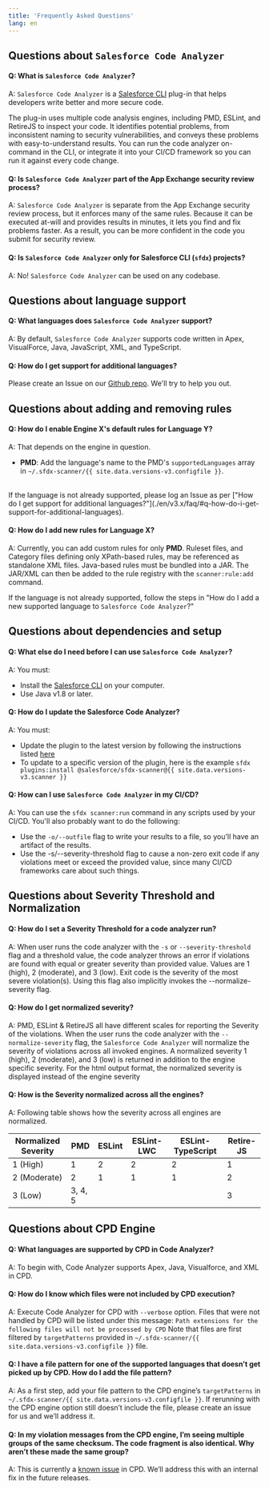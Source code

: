 ```yaml
---
title: 'Frequently Asked Questions'
lang: en
---
```

## Questions about `Salesforce Code Analyzer`

#### Q: What is `Salesforce Code Analyzer`?
A: `Salesforce Code Analyzer` is a [Salesforce CLI](https://developer.salesforce.com/docs/atlas.en-us.sfdx_cli_plugins.meta/sfdx_cli_plugins/cli_plugins_architecture.htm) plug-in that helps developers write better and more
secure code.

The plug-in uses multiple code analysis engines, including PMD, ESLint, and RetireJS to inspect your code. It identifies potential problems, from inconsistent naming to security vulnerabilities, and conveys these problems with easy-to-understand results.
You can run the code analyzer on-command in the CLI, or integrate it into your CI/CD framework so you can run it against every code change.

#### Q: Is `Salesforce Code Analyzer` part of the App Exchange security review process?
A: `Salesforce Code Analyzer` is separate from the App Exchange security review process, but it enforces many of the same rules. Because it can be executed at-will and provides results in minutes, it lets you find and fix problems faster. As a result, you
can be more confident in the code you submit for security review.

#### Q: Is `Salesforce Code Analyzer` only for Salesforce CLI (`sfdx`) projects?
A: No! `Salesforce Code Analyzer` can be used on any codebase.

## Questions about language support

#### Q: What languages does `Salesforce Code Analyzer` support?
A: By default, `Salesforce Code Analyzer` supports code written in Apex, VisualForce, Java, JavaScript, XML, and TypeScript.

#### Q: How do I get support for additional languages?
Please create an Issue on our [Github repo](https://github.com/forcedotcom/sfdx-scanner). We'll try to help you out. 

## Questions about adding and removing rules

#### Q: How do I enable Engine X's default rules for Language Y?
A: That depends on the engine in question.
- __PMD__: Add the language's name to the PMD's `supportedLanguages` array in
`~/.sfdx-scanner/{{ site.data.versions-v3.configfile }}`.
<br/>
If the language is not already supported, please log an Issue as per
["How do I get support for additional languages?"](./en/v3.x/faq/#q-how-do-i-get-support-for-additional-languages).

#### Q: How do I add new rules for Language X?
A: Currently, you can add custom rules for only __PMD__. Ruleset files, and Category files defining only XPath-based rules, may be referenced as standalone XML files. Java-based rules must be bundled into a JAR. The JAR/XML can then be added to the rule registry with the ```scanner:rule:add``` command.

If the language is not already supported, follow the steps in "How do I add a new supported language to `Salesforce Code Analyzer`?"

## Questions about dependencies and setup

#### Q: What else do I need before I can use `Salesforce Code Analyzer`?
A: You must:
- Install the [Salesforce CLI](https://developer.salesforce.com/tools/sfdxcli) on your computer.
- Use Java v1.8 or later.

#### Q: How do I update the Salesforce Code Analyzer?
A: You must:
- Update the plugin to the latest version by following the instructions listed [here](./en/v3.x/getting-started/install/#upgrade-plug-in)
- To update to a specific version of the plugin, here is the example `sfdx plugins:install @salesforce/sfdx-scanner@{{ site.data.versions-v3.scanner }}`

#### Q: How can I use `Salesforce Code Analyzer` in my CI/CD?
A: You can use the `sfdx scanner:run` command in any scripts used by your CI/CD. You'll also probably want to do the following:
- Use the `-o/--outfile` flag to write your results to a file, so you'll have an artifact of the results.
- Use the -s/--severity-threshold flag to cause a non-zero exit code if any violations meet or exceed the provided value, since many CI/CD frameworks care about such things.

## Questions about Severity Threshold and Normalization

#### Q: How do I set a Severity Threshold for a code analyzer run?
A: When user runs the code analyzer with the `-s` or `--severity-threshold` flag and a threshold value, the code analyzer throws an error if violations are found with equal or greater severity than provided value. Values are 1 (high), 2 (moderate), and 3 (low). Exit code is the severity of the most severe violation(s). Using this flag also implicitly invokes the --normalize-severity flag.

#### Q: How do I get normalized severity?
A: PMD, ESLint & RetireJS all have different scales for reporting the Severity of the violations. When the user runs the code analyzer with the `--normalize-severity` flag, the `Salesforce Code Analyzer` will normalize the severity of violations across all invoked engines.  A normalized severity 1 (high), 2 (moderate), and 3 (low) is returned in addition to the engine specific severity. For the html output format, the normalized severity is displayed instead of the engine severity	

#### Q: How is the Severity normalized across all the engines?
A: Following table shows how the severity across all engines are normalized. 

| Normalized Severity | PMD     | ESLint | ESLint-LWC | ESLint-TypeScript | Retire-JS |
| ------------------- | ------- | ------ | ---------- | ----------------- | --------- |
| 1 (High)            | 1       | 2      | 2          | 2                 | 1         |
| 2 (Moderate)        | 2       | 1      | 1          | 1                 | 2         |
| 3 (Low)             | 3, 4, 5 |        |            |                   | 3

## Questions about CPD Engine

#### Q: What languages are supported by CPD in Code Analyzer?
A: To begin with, Code Analyzer supports Apex, Java, Visualforce, and XML in CPD.

#### Q: How do I know which files were not included by CPD execution?
A: Execute Code Analyzer for CPD with `--verbose` option. Files that were not handled by CPD will be listed under this message: `Path extensions for the following files will not be processed by CPD` Note that files are first filtered by `targetPatterns` provided in `~/.sfdx-scanner/{{ site.data.versions-v3.configfile }}` file.

#### Q: I have a file pattern for one of the supported languages that doesn’t get picked up by CPD. How do I add the file pattern?
A: As a first step, add your file pattern to the CPD engine’s `targetPatterns` in `~/.sfdx-scanner/{{ site.data.versions-v3.configfile }}`. If rerunning with the CPD engine option still doesn’t include the file, please create an issue for us and we’ll address it.

#### Q: In my violation messages from the CPD engine, I’m seeing multiple groups of the same checksum. The code fragment is also identical. Why aren’t these made the same group?
A: This is currently a [known issue](https://github.com/pmd/pmd/issues/2438) in CPD. We’ll address this with an internal fix in the future releases.

